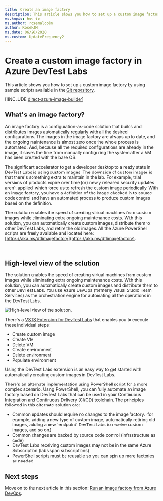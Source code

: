 ```yaml
---
title: Create an image factory
description: This article shows you how to set up a custom image factory by using sample scripts available in the Git repository (Azure DevTest Labs). 
ms.topic: how-to
ms.author: rosemalcolm
author: RoseHJM
ms.date: 06/26/2020
ms.custom: UpdateFrequency2
---
```


# Create a custom image factory in Azure DevTest Labs
This article shows you how to set up a custom image factory by using sample scripts available in the [Git repository](https://github.com/Azure/azure-devtestlab/tree/master/samples/DevTestLabs/Scripts/ImageFactory).

[!INCLUDE [direct-azure-image-builder](includes/direct-azure-image-builder.md)]

## What's an image factory?
An image factory is a configuration-as-code solution that builds and distributes images automatically regularly with all the desired configurations. The images in the image factory are always up to date, and the ongoing maintenance is almost zero once the whole process is automated. And, because all the required configurations are already in the image, it saves the time from manually configuring the system after a VM has been created with the base OS.

The significant accelerator to get a developer desktop to a ready state in DevTest Labs is using custom images. The downside of custom images is that there's something extra to maintain in the lab. For example, trial versions of products expire over time (or) newly released security updates aren't applied, which force us to refresh the custom image periodically. With an image factory, you have a definition of the image checked in to source code control and have an automated process to produce custom images based on the definition.

The solution enables the speed of creating virtual machines from custom images while eliminating extra ongoing maintenance costs. With this solution, you can automatically create custom images, distribute them to other DevTest Labs, and retire the old images. All the Azure PowerShell scripts are freely available and located here:  [https://aka.ms/dtlimagefactory](https://aka.ms/dtlimagefactory).

<br/>

## High-level view of the solution
The solution enables the speed of creating virtual machines from custom images while eliminating extra ongoing maintenance costs. With this solution, you can automatically create custom images and distribute them to other DevTest Labs. You use Azure DevOps (formerly Visual Studio Team Services) as the orchestration engine for automating all the operations in the DevTest Labs.

![High-level view of the solution.](./media/create-image-factory/high-level-view-of-solution.png)

There's a [VSTS Extension for DevTest Labs](https://marketplace.visualstudio.com/items?itemName=ms-azuredevtestlabs.tasks) that enables you to execute these individual steps:

- Create custom image
- Create VM
- Delete VM
- Create environment
- Delete environment
- Populate environment

Using the DevTest Labs extension is an easy way to get started with automatically creating custom images in DevTest Labs.

There's an alternate implementation using PowerShell script for a more complex scenario. Using PowerShell, you can fully automate an image factory based on DevTest Labs that can be used in your Continuous Integration and Continuous Delivery (CI/CD) toolchain. The principles followed in this alternate solution are:

- Common updates should require no changes to the image factory. (for example, adding a new type of custom image, automatically retiring old images, adding a new 'endpoint' DevTest Labs to receive custom images, and so on.)
- Common changes are backed by source code control (infrastructure as code)
- DevTest Labs receiving custom images may not be in the same Azure Subscription (labs span subscriptions)
- PowerShell scripts must be reusable so you can spin up more factories as needed

## Next steps
Move on to the next article in this section: [Run an image factory from Azure DevOps](image-factory-set-up-devops-lab.md).

